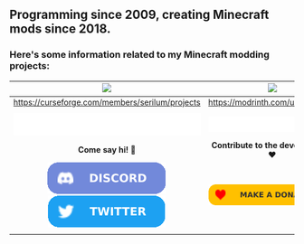 ## Programming since 2009, creating Minecraft mods since 2018.
### Here's some information related to my Minecraft modding projects:
| [![](https://github.com/ricksouth/serilum-mc-mods/raw/master/description/Github/curseforge.png)](https://curseforge.com/members/serilum/projects)  |  [![](https://github.com/ricksouth/serilum-mc-mods/raw/master/description/Github/modrinth.png)](https://modrinth.com/user/Serilum) |
| :---: | :---: |
| https://curseforge.com/members/serilum/projects  | https://modrinth.com/user/serilum  |
|   |   |
| [![](https://github.com/ricksouth/ricksouth/raw/main/assets/empty.png)](#)  | [![](https://github.com/ricksouth/ricksouth/raw/main/assets/empty.png)](#)  |
| **Come say hi! 👋**  | **Contribute to the development! ❤️**  |
| [![](https://github.com/ricksouth/ricksouth/raw/main/assets/shields/discord_rounded.svg)](https://discord.gg/vFren9YzzN) [![](https://github.com/ricksouth/ricksouth/raw/main/assets/shields/twitter_rounded.svg)](https://twitter.com/ricksouthdev)  | [![](https://github.com/ricksouth/ricksouth/raw/main/assets/shields/donation_rounded.svg)](https://ricksouth.com/donate)  |
|   |   |
